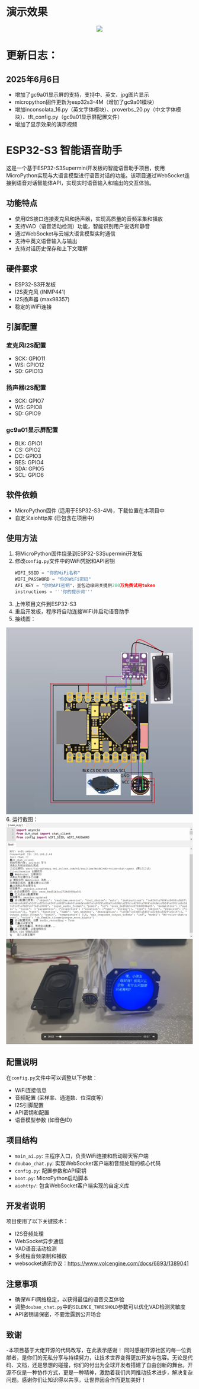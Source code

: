 # 演示效果
<div align="center">
  <img src="https://github.com/zhou19830318/doubao_ai_agent_esp32/blob/main/ezgif-257beaf8d11884.gif">
</div>

# 更新日志：
## 2025年6月6日
  - 增加了gc9a01显示屏的支持，支持中、英文、jpg图片显示
  - micropython固件更新为esp32s3-4M（增加了gc9a01模块）
  - 增加inconsolata_16.py（英文字体模块）、proverbs_20.py（中文字体模块）、tft_config.py（gc9a01显示屏配置文件）
  - 增加了显示效果的演示视频
  
# ESP32-S3 智能语音助手

这是一个基于ESP32-S3Supermini开发板的智能语音助手项目，使用MicroPython实现与大语言模型进行语音对话的功能。该项目通过WebSocket连接到语音对话智能体API，实现实时语音输入和输出的交互体验。

## 功能特点

- 使用I2S接口连接麦克风和扬声器，实现高质量的音频采集和播放
- 支持VAD（语音活动检测）功能，智能识别用户说话和静音
- 通过WebSocket与云端大语言模型实时通信
- 支持中英文语音输入与输出
- 支持对话历史保存和上下文理解


## 硬件要求

- ESP32-S3开发板
- I2S麦克风 (INMP441)
- I2S扬声器 (max98357)
- 稳定的WiFi连接

## 引脚配置

### 麦克风I2S配置
- SCK: GPIO11
- WS: GPIO12
- SD: GPIO13

### 扬声器I2S配置
- SCK: GPIO7
- WS: GPIO8
- SD: GPIO9

### gc9a01显示屏配置
- BLK: GPIO1
- CS: GPIO2
- DC: GPIO3
- RES: GPIO4
- SDA: GPIO5
- SCL: GPIO6

## 软件依赖

- MicroPython固件 (适用于ESP32-S3-4M)，下载位置在本项目中
- 自定义aiohttp库 (已包含在项目中)

## 使用方法

1. 将MicroPython固件烧录到ESP32-S3Supermini开发板
2. 修改`config.py`文件中的WiFi凭据和API密钥
   ```python
   WIFI_SSID = "你的WiFi名称"
   WIFI_PASSWORD = "你的WiFi密码"
   API_KEY = "你的API密钥"，豆包边缘网关提供200万免费试用token
   instructions = '''你的提示词'''
   ```
3. 上传项目文件到ESP32-S3
4. 重启开发板，程序将自动连接WiFi并启动语音助手
5. 接线图：
<div align="center">
  <img src="https://github.com/zhou19830318/doubao_ai_agent_esp32/blob/main/1.png">
</div>
6. 运行截图：
<div align="center">
  <img src="https://github.com/zhou19830318/doubao_ai_agent_esp32/blob/main/2.png">
</div>
<div align="center">
  <img src="https://github.com/zhou19830318/doubao_ai_agent_esp32/blob/main/3.png">
</div>
   

## 配置说明

在`config.py`文件中可以调整以下参数：

- WiFi连接信息
- 音频配置 (采样率、通道数、位深度等)
- I2S引脚配置
- API密钥和配置
- 语音模型参数 (如音色ID)

## 项目结构

- `main_ai.py`: 主程序入口，负责WiFi连接和启动聊天客户端
- `doubao_chat.py`: 实现WebSocket客户端和音频处理的核心代码
- `config.py`: 配置参数和API密钥
- `boot.py`: MicroPython启动脚本
- `aiohttp/`: 包含WebSocket客户端实现的自定义库

## 开发者说明

项目使用了以下关键技术：
- I2S音频处理
- WebSocket异步通信
- VAD语音活动检测
- 多线程音频录制和播放
- websocket通讯协议：https://www.volcengine.com/docs/6893/1389041

## 注意事项

- 确保WiFi网络稳定，以获得最佳的语音交互体验
- 调整`doubao_chat.py`中的`SILENCE_THRESHOLD`参数可以优化VAD检测灵敏度
- API密钥请保密，不要泄露到公开场合

## 致谢

-本项目基于大佬开源的代码改写，在此表示感谢！
同时感谢开源社区的每一位贡献者，是你们的无私分享与持续努力，让技术世界变得更加开放与包容。无论是代码、文档，还是思想的碰撞，你们的付出为全球开发者搭建了自由创新的舞台。开源不仅是一种协作方式，更是一种精神，激励着我们共同推动技术进步，解决复杂问题。感谢你们让知识得以共享，让世界因合作而更加美好！
